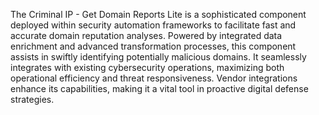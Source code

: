The Criminal IP - Get Domain Reports Lite is a sophisticated component deployed within security automation frameworks to facilitate fast and accurate domain reputation analyses. Powered by integrated data enrichment and advanced transformation processes, this component assists in swiftly identifying potentially malicious domains. It seamlessly integrates with existing cybersecurity operations, maximizing both operational efficiency and threat responsiveness. Vendor integrations enhance its capabilities, making it a vital tool in proactive digital defense strategies.

